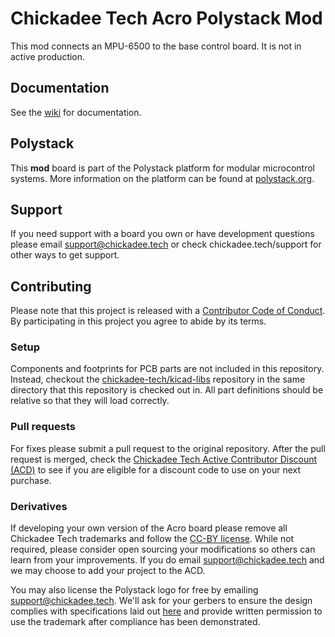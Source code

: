 # Chickadee Tech Acro Polystack Mod #
This mod connects an MPU-6500 to the base control board. It is not in active production.

## Documentation ##
See the [wiki](./wiki) for documentation.

## Polystack ##
This **mod** board is part of the Polystack platform for modular microcontrol systems. More information on the platform can be found at [polystack.org]().

## Support ##
If you need support with a board you own or have development questions please email support@chickadee.tech or check chickadee.tech/support for other ways to get support.

## Contributing ##
Please note that this project is released with a [Contributor Code of Conduct](CODE_OF_CONDUCT.md). By participating in this project you agree to abide by its terms.

### Setup ###
Components and footprints for PCB parts are not included in this repository. Instead, checkout the [chickadee-tech/kicad-libs](https://github.com/chickadee-tech/kicad-libs) repository in the same directory that this repository is checked out in. All part definitions should be relative so that they will load correctly.

### Pull requests ###
For fixes please submit a pull request to the original repository. After the pull request is merged, check the [Chickadee Tech Active Contributor Discount (ACD)](chickadee.tech/active-contributor) to see if you are eligible for a discount code to use on your next purchase.

### Derivatives ###
If developing your own version of the Acro board please remove all Chickadee Tech trademarks and follow the [CC-BY license](LICENSE). While not required, please consider open sourcing your modifications so others can learn from your improvements. If you do email support@chickadee.tech and we may choose to add your project to the ACD.

You may also license the Polystack logo for free by emailing support@chickadee.tech. We'll ask for your gerbers to ensure the design complies with specifications laid out [here](https://github.com/chickadee-tech/polystack/wiki) and provide written permission to use the trademark after compliance has been demonstrated.
